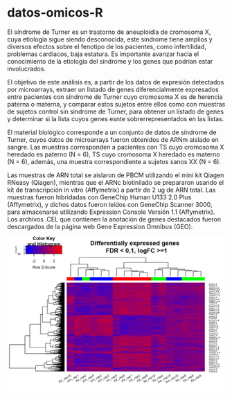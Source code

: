 # datos-omicos-R

El síndrome de Turner es un trastorno de aneuploidía de cromosoma X, cuya etiologia sigue siendo desconocida,
este sindrome tiene amplios y diversos efectos sobre el fenotipo de los pacientes, como infertilidad, problemas
cardiacos, baja estatura. Es importante avanzar hacia el conocimiento de la etiologia del sindrome y los genes
que podrian estar involucrados.

El objetivo de este análisis es, a partir de los datos de expresión detectados por microarrays, extraer un listado
de genes diferencialmente expresados entre pacientes con síndrome de Turner cuyo cromosoma X es de herencia
paterna o materna, y comparar estos sujetos entre ellos como con muestras de sujetos control sin sindrome de
Turner, para obtener un listado de genes y determinar si la lista cuyos genes esnte sobrerrepresentados en las
listas.

El material biológico corresponde a un conjunto de datos de síndrome de Turner, cuyos datos de microarrays
fueron obtenidos de ARNm aislado en sangre. Las muestras corresponden a pacientes con TS cuyo cromosoma
X heredado es paterno (N = 6), TS cuyo cromosoma X heredado es materno (N = 6), además, una muestra
correspondiente a sujetos sanos XX (N = 6).

Las muestras de ARN total se aislaron de PBCM utilizando el mini kit Qiagen RNeasy (Qiagen), mientras
que el ARNc biotinilado se prepararon usando el kit de transcripción in vitro (Affymetrix) a partir de 2 ug
de ARN total. Las muestras fueron hibridadas con GeneChip Human U133 2.0 Plus (Affymetrix), y dichos
datos fueron leídos con GeneChip Scanner 3000, para almacenarse utilizando Expression Console Versión 1.1
(Affymetrix). Los archivos .CEL que contienen la anotación de genes destacados fueron descargados de la
página web Gene Expression Omnibus (GEO).

![Genes diferencialmente expresados](https://github.com/CristValen/datos-omicos-R/blob/main/unnamed-chunk-29-1.png?raw=true)
